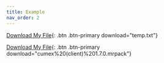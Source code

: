 ```yaml
---
title: Example
nav_order: 2
---
```


[Download My File](/assets/download/temp.txt){: .btn .btn-primary download="temp.txt"}

[Download My File](/assets/download/cumex%20(client)%201.7.0.mrpack){: .btn .btn-primary download="cumex%20(client)%201.7.0.mrpack"}

